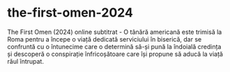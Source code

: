 # the-first-omen-2024
The First Omen (2024) online subtitrat - O tânără americană este trimisă la Roma pentru a începe o viață dedicată serviciului în biserică, dar se confruntă cu o întunecime care o determină să-și pună la îndoială credința și descoperă o conspirație înfricoșătoare care își propune să aducă la viață răul întrupat.
